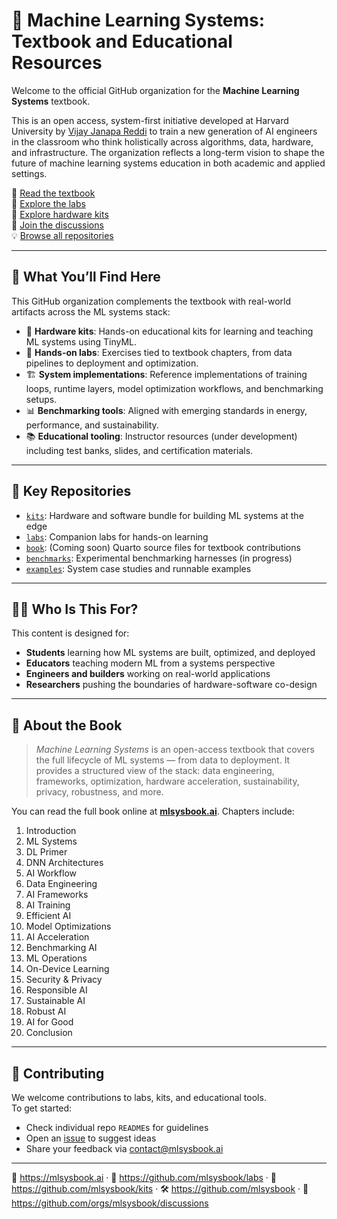 # 📘 Machine Learning Systems: Textbook and Educational Resources

Welcome to the official GitHub organization for the **Machine Learning Systems** textbook. 

This is an open access, system-first initiative developed at Harvard University by [Vijay Janapa Reddi](https://profvjreddi.github.io/website/) to train a new generation of AI engineers in the classroom who think holistically across algorithms, data, hardware, and infrastructure. The organization reflects a long-term vision to shape the future of machine learning systems education in both academic and applied settings.



🔗 [Read the textbook](https://mlsysbook.ai)  
🔬 [Explore the labs](https://github.com/mlsysbook/labs)  
🧰 [Explore hardware kits](https://github.com/mlsysbook/kits)  
💬 [Join the discussions](https://github.com/orgs/mlsysbook/discussions)  
💡 [Browse all repositories](https://github.com/mlsysbook)

---

## 🧱 What You’ll Find Here

This GitHub organization complements the textbook with real-world artifacts across the ML systems stack:

- 🔌 **Hardware kits**: Hands-on educational kits for learning and teaching ML systems using TinyML.
- 🧪 **Hands-on labs**: Exercises tied to textbook chapters, from data pipelines to deployment and optimization.
- 🏗️ **System implementations**: Reference implementations of training loops, runtime layers, model optimization workflows, and benchmarking setups.
- 📊 **Benchmarking tools**: Aligned with emerging standards in energy, performance, and sustainability.
- 📚 **Educational tooling**: Instructor resources (under development) including test banks, slides, and certification materials.

---

## 🧰 Key Repositories

- [`kits`](https://github.com/mlsysbook/kits): Hardware and software bundle for building ML systems at the edge  
- [`labs`](https://github.com/mlsysbook/labs): Companion labs for hands-on learning  
- [`book`](https://github.com/mlsysbook/book): (Coming soon) Quarto source files for textbook contributions  
- [`benchmarks`](https://github.com/mlsysbook/benchmarks): Experimental benchmarking harnesses (in progress)  
- [`examples`](https://github.com/mlsysbook/examples): System case studies and runnable examples  

---

## 👩‍💼 Who Is This For?

This content is designed for:

- **Students** learning how ML systems are built, optimized, and deployed
- **Educators** teaching modern ML from a systems perspective
- **Engineers and builders** working on real-world applications
- **Researchers** pushing the boundaries of hardware-software co-design

---

## 📖 About the Book

> *Machine Learning Systems* is an open-access textbook that covers the full lifecycle of ML systems — from data to deployment. It provides a structured view of the stack: data engineering, frameworks, optimization, hardware acceleration, sustainability, privacy, robustness, and more.

You can read the full book online at [**mlsysbook.ai**](https://mlsysbook.ai). Chapters include:

1. Introduction  
2. ML Systems  
3. DL Primer  
4. DNN Architectures  
5. AI Workflow  
6. Data Engineering  
7. AI Frameworks  
8. AI Training  
9. Efficient AI  
10. Model Optimizations  
11. AI Acceleration  
12. Benchmarking AI  
13. ML Operations  
14. On-Device Learning  
15. Security & Privacy  
16. Responsible AI  
17. Sustainable AI  
18. Robust AI  
19. AI for Good  
20. Conclusion

---

## 🤝 Contributing

We welcome contributions to labs, kits, and educational tools.  
To get started:

- Check individual repo `README`s for guidelines
- Open an [issue](https://github.com/mlsysbook/labs/issues) to suggest ideas
- Share your feedback via [contact@mlsysbook.ai](mailto:contact@mlsysbook.ai)

---

📘 https://mlsysbook.ai · 🔬 https://github.com/mlsysbook/labs · 🧰 https://github.com/mlsysbook/kits · 🛠️ https://github.com/mlsysbook · 💬 https://github.com/orgs/mlsysbook/discussions
